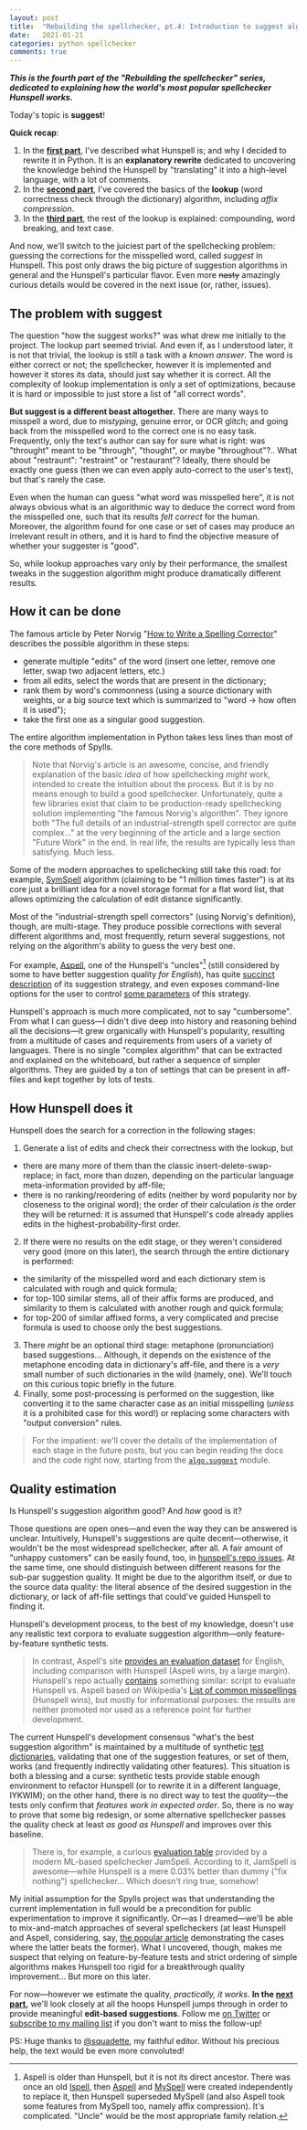 ```yaml
---
layout: post
title:  "Rebuilding the spellchecker, pt.4: Introduction to suggest algorithm"
date:   2021-01-21
categories: python spellchecker
comments: true
---
```


**_This is the fourth part of the "Rebuilding the spellchecker" series, dedicated to explaining how the world's most popular spellchecker Hunspell works._**

Today's topic is **suggest**!

**Quick recap**:

1. In the **[first part](2021-01-05-spellchecker-1.html)**, I've described what Hunspell is; and why I decided to rewrite it in Python. It is an **explanatory rewrite** dedicated to uncovering the knowledge behind the Hunspell by "translating" it into a high-level language, with a lot of comments.
2. In the **[second part](2021-01-09-spellchecker-2.html)**, I've covered the basics of the **lookup** (word correctness check through the dictionary) algorithm, including _affix compression_.
3. In the **[third part](2021-01-14-spellchecker-3.html)**, the rest of the lookup is explained: compounding, word breaking, and text case.

And now, we'll switch to the juiciest part of the spellchecking problem: guessing the corrections for the misspelled word, called _suggest_ in Hunspell. This post only draws the big picture of suggestion algorithms in general and the Hunspell's particular flavor. Even more ~~nasty~~ amazingly curious details would be covered in the next issue (or, rather, issues).

## The problem with suggest

The question "how the suggest works?" was what drew me initially to the project. The lookup part seemed trivial. And even if, as I understood later, it is not that trivial, the lookup is still a task with a _known answer_. The word is either correct or not; the spellchecker, however it is implemented and however it stores its data, should just say whether it is correct. All the complexity of lookup implementation is only a set of optimizations, because it is hard or impossible to just store a list of "all correct words".

**But suggest is a different beast altogether.** There are many ways to misspell a word, due to mis<i>typing</i>, genuine error, or OCR glitch; and going back from the misspelled word to the correct one is no easy task. Frequently, only the text's author can say for sure what is right: was "throught" meant to be "through", "thought", or maybe "throughout"?.. What about "restraunt": "restraint" or "restaurant"? Ideally, there should be exactly one guess (then we can even apply auto-correct to the user's text), but that's rarely the case.

Even when the human can guess "what word was misspelled here", it is not always obvious what is an algorithmic way to deduce the correct word from the misspelled one, such that its results _felt correct_ for the human. Moreover, the algorithm found for one case or set of cases may produce an irrelevant result in others, and it is hard to find the objective measure of whether your suggester is "good".

So, while lookup approaches vary only by their performance, the smallest tweaks in the suggestion algorithm might produce dramatically different results.

## How it can be done

The famous article by Peter Norvig "[How to Write a Spelling Corrector](https://norvig.com/spell-correct.html)" describes the possible algorithm in these steps:

* generate multiple "edits" of the word (insert one letter, remove one letter, swap two adjacent letters, etc.)
* from all edits, select the words that are present in the dictionary;
* rank them by word's commonness (using a source dictionary with weights, or a big source text which is summarized to "word → how often it is used");
* take the first one as a singular good suggestion.

The entire algorithm implementation in Python takes less lines than most of the core methods of Spylls.

> Note that Norvig's article is an awesome, concise, and friendly explanation of the basic _idea_ of how spellchecking _might_ work, intended to create the intuition about the process. But it is by no means enough to build a good spellchecker. Unfortunately, quite a few libraries exist that claim to be production-ready spellchecking solution implementing "the famous Norvig's algorithm". They ignore both "The full details of an industrial-strength spell corrector are quite complex..." at the very beginning of the article and a large section "Future Work" in the end. In real life, the results are typically less than satisfying. Much less.

Some of the modern approaches to spellchecking still take this road: for example, [SymSpell](https://github.com/wolfgarbe/SymSpell) algorithm (claiming to be "1 million times faster") is at its core just a brilliant idea for a novel storage format for a flat word list, that allows optimizing the calculation of edit distance significantly.

Most of the "industrial-strength spell correctors" (using Norvig's definition), though, are multi-stage. They produce possible corrections with several different algorithms and, most frequently, return several suggestions, not relying on the algorithm's ability to guess the very best one.

For example, [Aspell](http://aspell.net/), one of the Hunspell's "uncles"[^1]  (still considered by some to have better suggestion quality _for English_), has quite [succinct description](http://aspell.net/man-html/Aspell-Suggestion-Strategy.html) of its suggestion strategy, and even exposes command-line options for the user to control [some parameters](http://aspell.net/0.50-doc/man-html/4_Customizing.html#suggestion) of this strategy.

[^1]: Aspell is older than Hunspell, but it is not its direct ancestor. There was once an old [Ispell](https://en.wikipedia.org/wiki/Ispell), then [Aspell](https://en.wikipedia.org/wiki/GNU_Aspell) and [MySpell](https://en.wikipedia.org/wiki/MySpell) were created independently to replace it, then Hunspell superseded MySpell (and also Aspell took some features from MySpell too, namely affix compression). It's complicated. "Uncle" would be the most appropriate family relation.

Hunspell's approach is much more complicated, not to say "cumbersome". From what I can guess—I didn't dive deep into history and reasoning behind all the decisions—it grew organically with Hunspell's popularity, resulting from a multitude of cases and requirements from users of a variety of languages. There is no single "complex algorithm" that can be extracted and explained on the whiteboard, but rather a sequence of simpler algorithms. They are guided by a ton of settings that can be present in aff-files and kept together by lots of tests.

## How Hunspell does it

Hunspell does the search for a correction in the following stages:

1. Generate a list of edits and check their correctness with the lookup, but
  * there are many more of them than the classic insert-delete-swap-replace; in fact, more than dozen, depending on the particular language meta-information provided by aff-file;
  * there is no ranking/reordering of edits (neither by word popularity nor by closeness to the original word); the order of their calculation _is_ the order they will be returned: it is assumed that Hunspell's code already applies edits in the highest-probability-first order.
2. If there were no results on the edit stage, or they weren't considered very good (more on this later), the search through the entire dictionary is performed:
  * the similarity of the misspelled word and each dictionary stem is calculated with rough and quick formula;
  * for top-100 similar stems, all of their affix forms are produced, and similarity to them is calculated with another rough and quick formula;
  * for top-200 of similar affixed forms, a very complicated and precise formula is used to choose only the best suggestions.
3. There _might_ be an optional third stage: metaphone (pronunciation) based suggestions... Although, it depends on the existence of the metaphone encoding data in dictionary's aff-file, and there is a _very_ small number of such dictionaries in the wild (namely, one). We'll touch on this curious topic briefly in the future.
4. Finally, some post-processing is performed on the suggestion, like converting it to the same character case as an initial misspelling (_unless_ it is a prohibited case for this word!) or replacing some characters with "output conversion" rules.

> For the impatient: we'll cover the details of the implementation of each stage in the future posts, but you can begin reading the docs and the code right now, starting from the [`algo.suggest`](https://spylls.readthedocs.io/en/latest/hunspell/algo_suggest.html) module.

## Quality estimation

Is Hunspell's suggestion algorithm good? And _how_ good is it?

Those questions are open ones—and even the way they can be answered is unclear. Intuitively, Hunspell's suggestions are quite decent—otherwise, it wouldn't be the most widespread spellchecker, after all. A fair amount of "unhappy customers" can be easily found, too, in [hunspell's repo issues](https://github.com/hunspell/hunspell/issues). At the same time, one should distinguish between different reasons for the sub-par suggestion quality. It might be due to the algorithm itself, or due to the source data quality: the literal absence of the desired suggestion in the dictionary, or lack of aff-file settings that could've guided Hunspell to finding it.

Hunspell's development process, to the best of my knowledge, doesn't use any realistic text corpora to evaluate suggestion algorithm—only feature-by-feature synthetic tests.

> In contrast, Aspell's site [provides an evaluation dataset](http://aspell.net/test/cur/) for English, including comparison with Hunspell (Aspell wins, by a large margin). Hunspell's repo actually [contains](https://github.com/hunspell/hunspell/tree/master/tests/suggestiontest) something similar: script to evaluate Hunspell vs. Aspell based on Wikipedia's [List of common misspellings](https://en.wikipedia.org/wiki/Wikipedia:Lists_of_common_misspellings) (Hunspell wins), but mostly for informational purposes: the results are neither promoted nor used as a reference point for further development.

The current Hunspell's development consensus "what's the best suggestion algorithm" is maintained by a multitude of synthetic [test dictionaries](https://github.com/hunspell/hunspell/tree/master/tests), validating that one of the suggestion features, or set of them, works (and frequently indirectly validating other features). This situation is both a blessing and a curse: synthetic tests provide stable enough environment to refactor Hunspell (or to rewrite it in a different language, IYKWIM); on the other hand, there is no direct way to test the _quality_—the tests only confirm that _features work in expected order_. So, there is no way to prove that some big redesign, or some alternative spellchecker passes the quality check at least _as good as Hunspell_ and improves over this baseline.

> There is, for example, a curious [evaluation table](https://github.com/bakwc/JamSpell#benchmarks) provided by a modern ML-based spellchecker JamSpell. According to it, JamSpell is awesome—while Hunspell is a mere 0.03% better than dummy ("fix nothing") spellchecker... Which doesn't ring true, somehow!

My initial assumption for the Spylls project was that understanding the current implementation in full would be a precondition for public experimentation to improve it significantly. Or—as I dreamed—we'll be able to mix-and-match approaches of several spellcheckers (at least Hunspell and Aspell, considering, say, [the popular article](https://battlepenguin.com/tech/aspell-and-hunspell-a-tale-of-two-spell-checkers/) demonstrating the cases where the latter beats the former). What I uncovered, though, makes me suspect that relying on feature-by-feature tests and strict ordering of simple algorithms makes Hunspell too rigid for a breakthrough quality improvement... But more on this later.

For now—however we estimate the quality, _practically, it works_. **In the [next part](2021-01-28-spellchecker-5.html),** we'll look closely at all the hoops Hunspell jumps through in order to provide meaningful **edit-based suggestions**.  Follow me [on Twitter](https://twitter.com/zverok) or [subscribe to my mailing list](/subscribe.html) if you don't want to miss the follow-up!

PS: Huge thanks to [@squadette](https://twitter.com/squadette), my faithful editor. Without his precious help, the text would be even more convoluted!

